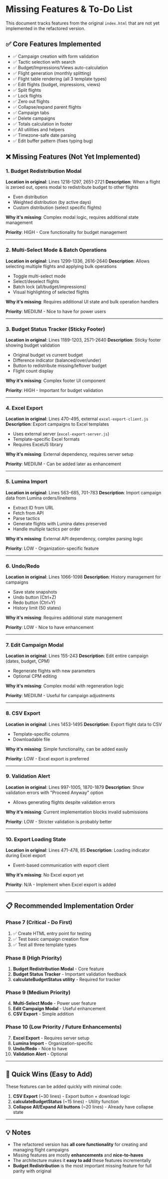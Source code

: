 # Missing Features & To-Do List

This document tracks features from the original `index.html` that are not yet implemented in the refactored version.

## ✅ Core Features Implemented

- ✅ Campaign creation with form validation
- ✅ Tactic selection with search
- ✅ Budget/Impressions/Views auto-calculation
- ✅ Flight generation (monthly splitting)
- ✅ Flight table rendering (all 3 template types)
- ✅ Edit flights (budget, impressions, views)
- ✅ Split flights
- ✅ Lock flights
- ✅ Zero out flights
- ✅ Collapse/expand parent flights
- ✅ Campaign tabs
- ✅ Delete campaigns
- ✅ Totals calculation in footer
- ✅ All utilities and helpers
- ✅ Timezone-safe date parsing
- ✅ Edit buffer pattern (fixes typing bug)

## ❌ Missing Features (Not Yet Implemented)

### 1. **Budget Redistribution Modal**
**Location in original**: Lines 1218-1297, 2651-2721
**Description**: When a flight is zeroed out, opens modal to redistribute budget to other flights
- Even distribution
- Weighted distribution (by active days)
- Custom distribution (select specific flights)

**Why it's missing**: Complex modal logic, requires additional state management

**Priority**: HIGH - Core functionality for budget management

---

### 2. **Multi-Select Mode & Batch Operations**
**Location in original**: Lines 1299-1336, 2616-2640
**Description**: Allows selecting multiple flights and applying bulk operations
- Toggle multi-select mode
- Select/deselect flights
- Batch lock (all/budget/impressions)
- Visual highlighting of selected flights

**Why it's missing**: Requires additional UI state and bulk operation handlers

**Priority**: MEDIUM - Nice to have for power users

---

### 3. **Budget Status Tracker (Sticky Footer)**
**Location in original**: Lines 1189-1203, 2571-2640
**Description**: Sticky footer showing budget validation
- Original budget vs current budget
- Difference indicator (balanced/over/under)
- Button to redistribute missing/leftover budget
- Flight count display

**Why it's missing**: Complex footer UI component

**Priority**: HIGH - Important for budget validation

---

### 4. **Excel Export**
**Location in original**: Lines 470-495, external `excel-export-client.js`
**Description**: Export campaigns to Excel templates
- Uses external server (`excel-export-server.js`)
- Template-specific Excel formats
- Requires ExcelJS library

**Why it's missing**: External dependency, requires server setup

**Priority**: MEDIUM - Can be added later as enhancement

---

### 5. **Lumina Import**
**Location in original**: Lines 563-685, 701-783
**Description**: Import campaign data from Lumina orders/lineitems
- Extract ID from URL
- Fetch from API
- Parse tactics
- Generate flights with Lumina dates preserved
- Handle multiple tactics per order

**Why it's missing**: External API dependency, complex parsing logic

**Priority**: LOW - Organization-specific feature

---

### 6. **Undo/Redo**
**Location in original**: Lines 1066-1098
**Description**: History management for campaigns
- Save state snapshots
- Undo button (Ctrl+Z)
- Redo button (Ctrl+Y)
- History limit (50 states)

**Why it's missing**: Requires additional state management

**Priority**: LOW - Nice to have enhancement

---

### 7. **Edit Campaign Modal**
**Location in original**: Lines 155-243
**Description**: Edit entire campaign (dates, budget, CPM)
- Regenerate flights with new parameters
- Optional CPM editing

**Why it's missing**: Complex modal with regeneration logic

**Priority**: MEDIUM - Useful for campaign adjustments

---

### 8. **CSV Export**
**Location in original**: Lines 1453-1495
**Description**: Export flight data to CSV
- Template-specific columns
- Downloadable file

**Why it's missing**: Simple functionality, can be added easily

**Priority**: LOW - Excel export is preferred

---

### 9. **Validation Alert**
**Location in original**: Lines 997-1005, 1870-1879
**Description**: Show validation errors with "Proceed Anyway" option
- Allows generating flights despite validation errors

**Why it's missing**: Current implementation blocks invalid submissions

**Priority**: LOW - Stricter validation is probably better

---

### 10. **Export Loading State**
**Location in original**: Lines 471-478, 85
**Description**: Loading indicator during Excel export
- Event-based communication with export client

**Why it's missing**: No Excel export yet

**Priority**: N/A - Implement when Excel export is added

---

## 📋 Recommended Implementation Order

### Phase 7 (Critical - Do First)
1. ✅ Create HTML entry point for testing
2. ✅ Test basic campaign creation flow
3. ✅ Test all three template types

### Phase 8 (High Priority)
1. **Budget Redistribution Modal** - Core feature
2. **Budget Status Tracker** - Important validation feedback
3. **calculateBudgetStatus utility** - Required for tracker

### Phase 9 (Medium Priority)
4. **Multi-Select Mode** - Power user feature
5. **Edit Campaign Modal** - Useful enhancement
6. **CSV Export** - Simple addition

### Phase 10 (Low Priority / Future Enhancements)
7. **Excel Export** - Requires server setup
8. **Lumina Import** - Organization-specific
9. **Undo/Redo** - Nice to have
10. **Validation Alert** - Optional

---

## 🔧 Quick Wins (Easy to Add)

These features can be added quickly with minimal code:

1. **CSV Export** (~30 lines) - Export button + download logic
2. **calculateBudgetStatus** (~15 lines) - Utility function
3. **Collapse All/Expand All buttons** (~20 lines) - Already have collapse state

---

## 💡 Notes

- The refactored version has **all core functionality** for creating and managing flight campaigns
- Missing features are mostly **enhancements** and **nice-to-haves**
- The architecture makes it **easy to add** these features incrementally
- **Budget Redistribution** is the most important missing feature for full parity with original
